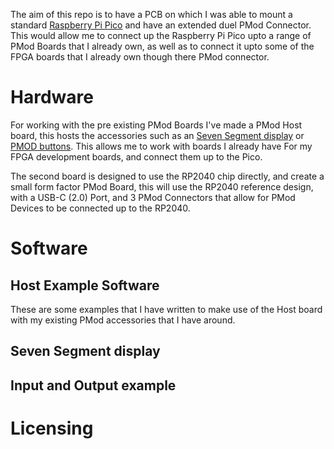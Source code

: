 The aim of this repo is to have a PCB on which I was able to mount a standard
[Raspberry Pi Pico](https://www.raspberrypi.org/products/raspberry-pi-pico/)
and have an extended duel PMod Connector. This would allow me to connect up
the Raspberry Pi Pico upto a range of PMod Boards that I already own, as well
as to connect it upto some of the FPGA boards that I already own though there
PMod connector.

# Hardware

For working with the pre existing PMod Boards I've made a PMod Host board,
this hosts the accessories such as an [Seven Segment display]() or
[PMOD buttons](). This allows me to work with boards I already have For
my FPGA development boards, and connect them up to the Pico.

The second board is designed to use the RP2040 chip directly, and create a small form factor PMod Board, this will use the RP2040 reference design, with a USB-C (2.0) Port, and 3 PMod Connectors that allow for PMod Devices to be connected up to the RP2040. 

# Software

## Host Example Software
These are some examples that I have written to make use of the Host board with
my existing PMod accessories that I have around.

## Seven Segment display

## Input and Output example

# Licensing
